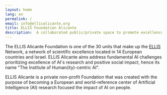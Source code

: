 ```yaml
---
layout: home
lang: en
permalink: /
email: info@ellisalicante.org
title: ELLIS Foundation Alicante
description:  A collaborated public/private space to promote excellence in research and social impact of AI.
---
```


The ELLIS Alicante Foundation is one of the 30 units that make up the [ELLIS](https://ellis.eu) Network, a network of scientific excellence located in 14 European countries and Israel. ELLIS Alicante aims address fundamental AI challenges prioritizing excellence of AI's research and positive social impact, hence its name "The Institute of Human(ity)-centric AI".

ELLIS Alicante is a private non-profit Foundation that was created with the purpose of becoming a European and world-reference center of Artificial Intelligence (AI) research focused the impact of AI on people.